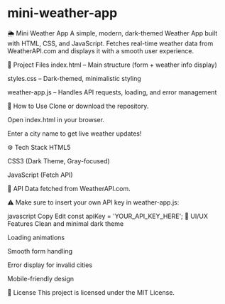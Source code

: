 # mini-weather-app

🌦️ Mini Weather App
A simple, modern, dark-themed Weather App built with HTML, CSS, and JavaScript.
Fetches real-time weather data from WeatherAPI.com and displays it with a smooth user experience.

📂 Project Files
index.html – Main structure (form + weather info display)

styles.css – Dark-themed, minimalistic styling

weather-app.js – Handles API requests, loading, and error management

🚀 How to Use
Clone or download the repository.

Open index.html in your browser.

Enter a city name to get live weather updates!

⚙️ Tech Stack
HTML5

CSS3 (Dark Theme, Gray-focused)

JavaScript (Fetch API)

📡 API
Data fetched from WeatherAPI.com.

⚠️ Make sure to insert your own API key in weather-app.js:

javascript
Copy
Edit
const apiKey = 'YOUR_API_KEY_HERE';
🎨 UI/UX Features
Clean and minimal dark theme

Loading animations

Smooth form handling

Error display for invalid cities

Mobile-friendly design

📜 License
This project is licensed under the MIT License.